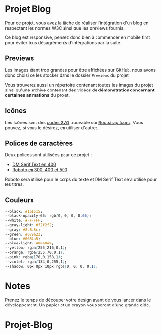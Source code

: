 # Projet Blog

Pour ce projet, vous avez la tâche de réaliser l'intégration d'un blog en respectant les normes W3C ainsi que les previews fournis.

Ce blog est responsive, pensez donc bien à commencer en mobile first pour éviter tous désagréments d'intégrations par la suite.

## Previews

Les images étant trop grandes pour être affichées sur GitHub, nous avons donc choisi de les stocker dans le dossier `Previews` du projet.

Vous trouverez aussi un répertoire contenant toutes les images du projet ainsi qu'une archive contenant des vidéos de **démonstration concernant certaines animations** du projet.

## Icônes

Les icônes sont des [codes SVG](https://developer.mozilla.org/fr/docs/Learn/HTML/Multimedia_and_embedding/Adding_vector_graphics_to_the_Web) trouvable sur [Bootstrap Icons](https://icons.getbootstrap.com). Vous pouvez, si vous le désirez, en utiliser d'autres.

## Polices de caractères

Deux polices sont utilisées pour ce projet :
* [DM Serif Text en 400](https://fonts.google.com/specimen/DM+Serif+Text)
* [Roboto en 300, 400 et 500](https://fonts.google.com/specimen/Roboto)

Roboto sera utilisé pour le corps du texte et DM Serif Text sera utilisé pour les titres.

## Couleurs

```css
--black: #151515;
--black-opacity-65: rgb(0, 0, 0, 0.65);
--white: #FFFFFF;
--gray-light: #f2f2f2;
--gray: #8c8c8c;
--green: #679a23;
--blue: #0054a5;
--blue-light: #00a0e9;
--yellow: rgba(255,216,0,1);
--orange: rgba(255,70,0,1);
--pink: rgba(178,0,158,1);
--violet: rgba(134,0,255,1);
--shadow: 0px 0px 10px rgba(0, 0, 0, 0.1);
```

# Notes

Prenez le temps de découper votre design avant de vous lancer dans le développement. Un papier et un crayon vous seront d'une grande aide.
# Projet-Blog
